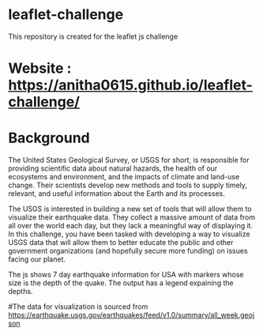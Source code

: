 # leaflet-challenge
This repository is created for the leaflet js challenge

# Website : https://anitha0615.github.io/leaflet-challenge/

# Background
The United States Geological Survey, or USGS for short, is responsible for providing scientific data about natural hazards, the health of our ecosystems and environment, and the impacts of climate and land-use change. Their scientists develop new methods and tools to supply timely, relevant, and useful information about the Earth and its processes.

The USGS is interested in building a new set of tools that will allow them to visualize their earthquake data. They collect a massive amount of data from all over the world each day, but they lack a meaningful way of displaying it. In this challenge, you have been tasked with developing a way to visualize USGS data that will allow them to better educate the public and other government organizations (and hopefully secure more funding) on issues facing our planet.

The js shows 7 day earthquake information for USA with markers whose size is the depth of the quake.
The output has a legend expaining the depths.

#The data for visualization is sourced from https://earthquake.usgs.gov/earthquakes/feed/v1.0/summary/all_week.geojson

